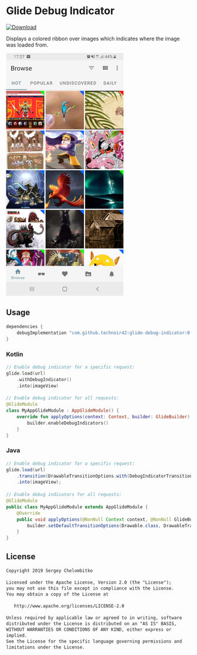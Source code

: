 Glide Debug Indicator
=====================

[ ![Download](https://api.bintray.com/packages/sch/maven/glide-debug-indicator/images/download.svg) ](https://bintray.com/sch/maven/glide-debug-indicator/_latestVersion)

Displays a colored ribbon over images which indicates where the image was loaded from.

<img src=".assets/screenshot.jpg" alt="Screenshot" width="320">

## Usage

```gradle
dependencies {
    debugImplementation "com.github.technoir42:glide-debug-indicator:0.9"
}
```

### Kotlin

```kotlin
// Enable debug indicator for a specific request:
glide.load(url)
    .withDebugIndicator()
    .into(imageView)

// Enable debug indicator for all requests:
@GlideModule
class MyAppGlideModule : AppGlideModule() {
    override fun applyOptions(context: Context, builder: GlideBuilder) {
        builder.enableDebugIndicators()
    }
}
```

### Java

```java
// Enable debug indicator for a specific request:
glide.load(url)
    .transition(DrawableTransitionOptions.with(DebugIndicatorTransitionFactory.DEFAULT))
    .into(imageView);

// Enable debug indicators for all requests:
@GlideModule
public class MyAppGlideModule extends AppGlideModule {
    @Override
    public void applyOptions(@NonNull Context context, @NonNull GlideBuilder builder) {
        builder.setDefaultTransitionOptions(Drawable.class, DrawableTransitionOptions.with(DebugIndicatorTransitionFactory.DEFAULT));
    }
}
```

## License

```
Copyright 2019 Sergey Chelombitko

Licensed under the Apache License, Version 2.0 (the "License");
you may not use this file except in compliance with the License.
You may obtain a copy of the License at

   http://www.apache.org/licenses/LICENSE-2.0

Unless required by applicable law or agreed to in writing, software
distributed under the License is distributed on an "AS IS" BASIS,
WITHOUT WARRANTIES OR CONDITIONS OF ANY KIND, either express or implied.
See the License for the specific language governing permissions and
limitations under the License.
```
